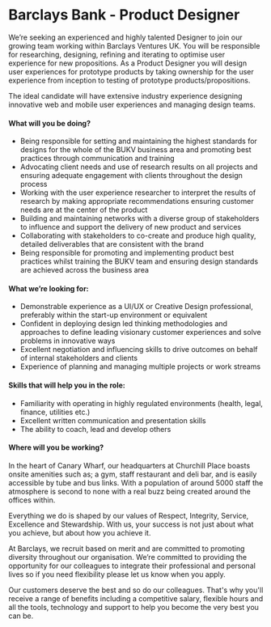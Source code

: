 # Barclays Bank - Product Designer

We’re seeking an experienced and highly talented Designer to join our growing team working within Barclays Ventures UK. You will be responsible for researching, designing, refining and iterating to optimise user experience for new propositions. As a Product Designer you will design user experiences for prototype products by taking ownership for the user experience from inception to testing of prototype products/propositions.
 
The ideal candidate will have extensive industry experience designing innovative web and mobile user experiences and managing design teams.
 
#### What will you be doing?
* Being responsible for setting and maintaining the highest standards for designs for the whole of the BUKV business area and promoting best practices through communication and training
* Advocating client needs and use of research results on all projects and ensuring adequate engagement with clients throughout the design process
* Working with the user experience researcher to interpret the results of research by making appropriate recommendations ensuring customer needs are at the center of the product
* Building and maintaining networks with a diverse group of stakeholders to influence and support the delivery of new product and services
* Collaborating with stakeholders to co-create and produce high quality, detailed deliverables that are consistent with the brand
* Being responsible for promoting and implementing product best practices whilst training the BUKV team and ensuring design standards are achieved across the business area
 
#### What we’re looking for:
* Demonstrable experience as a UI/UX or Creative Design professional, preferably within the start-up environment or equivalent
* Confident in deploying design led thinking methodologies and approaches to define leading visionary customer experiences and solve problems in innovative ways
* Excellent negotiation and influencing skills to drive outcomes on behalf of internal stakeholders and clients
* Experience of planning and managing multiple projects or work streams
 
#### Skills that will help you in the role:
* Familiarity with operating in highly regulated environments (health, legal, finance, utilities etc.)
* Excellent written communication and presentation skills
* The ability to coach, lead and develop others
 
#### Where will you be working?
In the heart of Canary Wharf, our headquarters at Churchill Place boasts onsite amenities such as; a gym, staff restaurant and deli bar, and is easily accessible by tube and bus links. With a population of around 5000 staff the atmosphere is second to none with a real buzz being created around the offices within.
 
Everything we do is shaped by our values of Respect, Integrity, Service, Excellence and Stewardship. With us, your success is not just about what you achieve, but about how you achieve it.
 
At Barclays, we recruit based on merit and are committed to promoting diversity throughout our organisation. We’re committed to providing the opportunity for our colleagues to integrate their professional and personal lives so if you need flexibility please let us know when you apply.
 
Our customers deserve the best and so do our colleagues. That's why you'll receive a range of benefits including a competitive salary, flexible hours and all the tools, technology and support to help you become the very best you can be.
